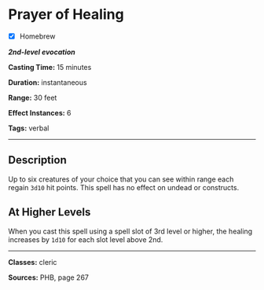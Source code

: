 # Prayer of Healing

- [x] Homebrew

***2nd-level evocation***

**Casting Time:** 15 minutes

**Duration:** instantaneous

**Range:** 30 feet

**Effect Instances:** 6

**Tags:** verbal

---

## Description
Up to six creatures of your choice that you can see within range each regain `3d10` hit points. This spell has no effect on undead or constructs.

## At Higher Levels
When you cast this spell using a spell slot of 3rd level or higher, the healing increases by `1d10` for each slot level above 2nd.

---

**Classes:** cleric

**Sources:** PHB, page 267
